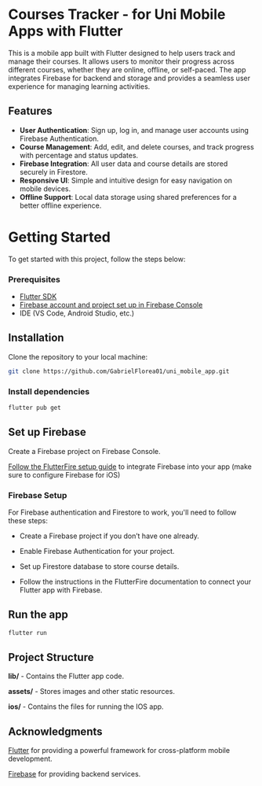 
# Courses Tracker - for Uni Mobile Apps with Flutter

This is a mobile app built with Flutter designed to help users track and manage their courses. It allows users to monitor their progress across different courses, whether they are online, offline, or self-paced. The app integrates Firebase for backend and storage and provides a seamless user experience for managing learning activities.

## Features

- **User Authentication**: Sign up, log in, and manage user accounts using Firebase Authentication.
- **Course Management**: Add, edit, and delete courses, and track progress with percentage and status updates.
- **Firebase Integration**: All user data and course details are stored securely in Firestore.
- **Responsive UI**: Simple and intuitive design for easy navigation on mobile devices.
- **Offline Support**: Local data storage using shared preferences for a better offline experience.

# Getting Started

To get started with this project, follow the steps below:

### Prerequisites

- [Flutter SDK](https://docs.flutter.dev/get-started/install/macos/mobile-ios)
- [Firebase account and project set up in Firebase Console](https://console.firebase.google.com/project/courses-tracker-57856/overview)
- IDE (VS Code, Android Studio, etc.)

## Installation

Clone the repository to your local machine:

```bash
git clone https://github.com/GabrielFlorea01/uni_mobile_app.git
```

### Install dependencies

```bash
flutter pub get
```

## Set up Firebase

Create a Firebase project on Firebase Console.

[Follow the FlutterFire setup guide](https://firebase.google.com/docs/flutter/setup?platform=ios) to integrate Firebase into your app (make sure to configure Firebase for iOS)


### Firebase Setup

For Firebase authentication and Firestore to work, you'll need to follow these steps:

  

- Create a Firebase project if you don’t have one already.

- Enable Firebase Authentication for your project.

- Set up Firestore database to store course details.

- Follow the instructions in the FlutterFire documentation to connect your Flutter app with Firebase.


## Run the app

```bash
flutter run
```

  

## Project Structure

  

**lib/** - Contains the Flutter app code.

**assets/** - Stores images and other static resources.

**ios/** - Contains the files for running the IOS app.

  
## Acknowledgments

[Flutter](https://flutter.dev/) for providing a powerful framework for cross-platform mobile development.

[Firebase](https://firebase.google.com/) for providing backend services.
